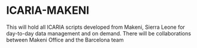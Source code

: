 # ICARIA-MAKENI
This will hold all ICARIA scripts developed from Makeni, Sierra Leone for  day-to-day data management and on demand.
There will be collaborations between Makeni Office and the Barcelona team
